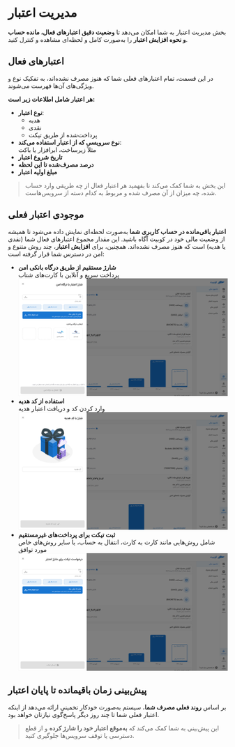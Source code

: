 # مدیریت اعتبار

بخش مدیریت اعتبار به شما امکان می‌دهد تا **وضعیت دقیق اعتبارهای فعال، مانده حساب و نحوه افزایش اعتبار** را به‌صورت کامل و لحظه‌ای مشاهده و کنترل کنید.

## اعتبارهای فعال

در این قسمت، تمام اعتبارهای فعلی شما که هنوز مصرف نشده‌اند، به تفکیک نوع و ویژگی‌های آن‌ها فهرست می‌شوند.

**هر اعتبار شامل اطلاعات زیر است:**

- **نوع اعتبار**:
  - هدیه
  - نقدی
  - پرداخت‌شده از طریق تیکت
- **نوع سرویسی که از اعتبار استفاده می‌کند**:  
   مثلاً زیرساخت، ابرافزار یا باکت
- **تاریخ شروع اعتبار**
- **درصد مصرف‌شده تا این لحظه**
- **مبلغ اولیه اعتبار**

> این بخش به شما کمک می‌کند تا بفهمید هر اعتبار فعال از چه طریقی وارد حساب شده، چه میزان از آن مصرف شده و مربوط به کدام دسته از سرویس‌هاست.

## موجودی اعتبار فعلی

**اعتبار باقی‌مانده در حساب کاربری شما** به‌صورت لحظه‌ای نمایش داده می‌شود تا همیشه از وضعیت مالی خود در کوبیت آگاه باشید. این مقدار مجموع اعتبارهای فعال شما (نقدی یا هدیه) است که هنوز مصرف نشده‌اند.
همچنین، برای **افزایش اعتبار**، چند روش متنوع و امن در دسترس شما قرار گرفته است:

- **شارژ مستقیم از طریق درگاه بانکی امن**  
   پرداخت سریع و آنلاین با کارت‌های شتاب
  ![Accounting: charge payment gateway](img/credit-charge-payment-gateway.png)
- **استفاده از کد هدیه**  
   وارد کردن کد و دریافت اعتبار هدیه
  ![Accounting: credit charge gift code](img/credit-charge-gift-code.png)
- **ثبت تیکت برای پرداخت‌های غیرمستقیم**  
   شامل روش‌هایی مانند کارت به کارت، انتقال به حساب، یا سایر روش‌های خاص مورد توافق
  ![Accounting: credit charge ticket](img/credit-charge-ticket.png)

## پیش‌بینی زمان باقیمانده تا پایان اعتبار

بر اساس **روند فعلی مصرف شما**، سیستم به‌صورت خودکار تخمینی ارائه می‌دهد از اینکه اعتبار فعلی شما تا چند روز دیگر پاسخ‌گوی نیازتان خواهد بود.

> این پیش‌بینی به شما کمک می‌کند که **به‌موقع اعتبار خود را شارژ کرده** و از قطع دسترسی یا توقف سرویس‌ها جلوگیری کنید.
